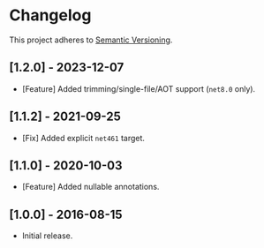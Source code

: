 # Changelog
This project adheres to [Semantic Versioning](https://semver.org/spec/v2.0.0.html).

## [1.2.0] - 2023-12-07
- [Feature] Added trimming/single-file/AOT support (`net8.0` only).

## [1.1.2] - 2021-09-25
- [Fix] Added explicit `net461` target.

## [1.1.0] - 2020-10-03
- [Feature] Added nullable annotations.

## [1.0.0] - 2016-08-15
- Initial release.
